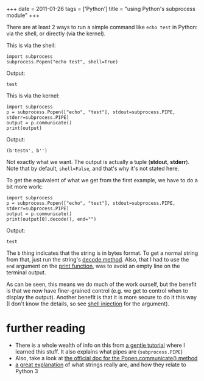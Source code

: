 +++
date = 2011-01-26
tags = ['Python']
title = "using Python's subprocess module"
+++

There are at least 2 ways to run a simple command like `echo test` in
Python: via the shell, or directly (via the kernel).

This is via the shell:

``` {.sourceCode .python}
import subprocess
subprocess.Popen("echo test", shell=True)
```

Output:

    test

This is via the kernel:

``` {.sourceCode .python}
import subprocess
p = subprocess.Popen(["echo", "test"], stdout=subprocess.PIPE, stderr=subprocess.PIPE)
output = p.communicate()
print(output)
```

Output:

    (b'testn', b'')

Not exactly what we want. The output is actually a tuple (**stdout**,
**stderr**). Note that by default, `shell=False`, and that\'s why it\'s
not stated here.

To get the equivalent of what we get from the first example, we have to
do a bit more work:

``` {.sourceCode .python}
import subprocess
p = subprocess.Popen(["echo", "test"], stdout=subprocess.PIPE, stderr=subprocess.PIPE)
output = p.communicate()
print(output[0].decode(), end="")
```

Output:

    test

The `b` thing indicates that the string is in bytes format. To get a
normal string from that, just run the string\'s [decode method]. Also,
that I had to use the `end` argument on the [print function], was to
avoid an empty line on the terminal output.

As can be seen, this means we do much of the work ourself, but the
benefit is that we now have finer-grained control (e.g. we get to
control when to display the output). Another benefit is that it is more
secure to do it this way (I don\'t know the details, so see [shell
injection] for the argument).

further reading
===============

-   There is a whole wealth of info on this from [a gentle tutorial]
    where I learned this stuff. It also explains what pipes are
    (`subprocess.PIPE`)
-   Also, take a look at [the official doc for the Popen.communicate()
    method]
-   [a great explanation] of what strings really are, and how they
    relate to Python 3

  [decode method]: http://docs.python.org/library/stdtypes.html?highlight=encode#str.decode
  [print function]: http://docs.python.org/library/functions.html#print
  [shell injection]: http://en.wikipedia.org/wiki/Shell_injection#Shell_injection
  [a gentle tutorial]: http://jimmyg.org/blog/2009/working-with-python-subprocess.html
  [the official doc for the Popen.communicate() method]: http://docs.python.org/library/subprocess.html#subprocess.Popen.communicate
  [a great explanation]: http://diveintopython3.net/strings.html

